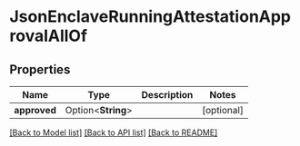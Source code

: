 # JsonEnclaveRunningAttestationApprovalAllOf

## Properties

Name | Type | Description | Notes
------------ | ------------- | ------------- | -------------
**approved** | Option<**String**> |  | [optional]

[[Back to Model list]](../README.md#documentation-for-models) [[Back to API list]](../README.md#documentation-for-api-endpoints) [[Back to README]](../README.md)



